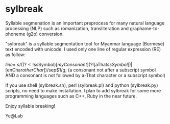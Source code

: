 # sylbreak
Syllable segmenation is an important preprocess for many natural language processing (NLP) such as romanization, transliteration and graphame-to-phoneme (g2p) conversion.

"sylbreak" is a syllable segmentation tool for Myanmar language (Burmese) text encoded with unicode.
I used only one line of regular expression (RE) as follow:

$line =~ s/((?<!$ssSymbol)[$myConsonant] (?![$aThat$ssSymbol])|[$enChar$otherChar])/$sep$1/g;
(a consonant not after a subscript symbol AND a consonant is not followed by a-That character or a subscript symbol)

If you use shell (sylbreak.sh), perl (sylbreak.pl) and python (sylbreak.py) scripts, no need to make installation.
I plan to add sylbreak for some more programming languages such as C++, Ruby in the near future.

Enjoy syllable breaking!

Ye@Lab
